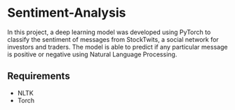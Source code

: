 # Sentiment-Analysis

In this project, a deep learning model was developed using PyTorch to classify the sentiment of messages from StockTwits, a social network for investors and traders. The model is able to predict if any particular message is positive or negative using Natural Language Processing. 

## Requirements

- NLTK
- Torch
